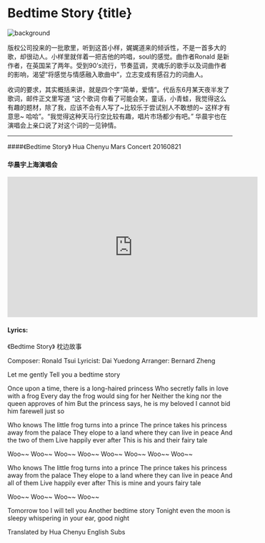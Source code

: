 # Bedtime Story {title}
![background](https://s1.ax1x.com/2020/06/21/N3Q1v6.jpg)

版权公司投来的一批歌里，听到这首小样，娓娓道来的倾诉性，不是一首多大的歌，却很动人。小样里就伴着一把吉他的吟唱，soul的感觉。曲作者Ronald 是新作者，在英国呆了两年。受到90’s流行，节奏蓝调，灵魂乐的歌手以及词曲作者的影响，渴望“将感觉与情感融入歌曲中”，立志变成有感召力的词曲人。

收词的要求，其实概括来讲，就是四个字“简单，爱情”。代岳东6月某天夜半发了歌词，邮件正文里写道 “这个歌词 你看了可能会笑，童话，小青蛙，我觉得这么有趣的题材，除了我，应该不会有人写了~比较乐于尝试别人不敢想的~ 这样才有意思~ 哈哈”。“我觉得这种天马行空比较有趣，唱片市场都少有吧。” 华晨宇也在演唱会上亲口说了对这个词的一见钟情。

---------------------------------

####《Bedtime Story》 Hua Chenyu Mars Concert 20160821
#### 华晨宇上海演唱会

<iframe width="560" height="315" src="https://www.youtube.com/embed/wis4mHfug7U" frameborder="0" allow="accelerometer; autoplay; encrypted-media; gyroscope; picture-in-picture" allowfullscreen></iframe>

#### Lyrics:
<div class="box">
《Bedtime Story》
    枕边故事

Composer: Ronald Tsui
Lyricist: Dai Yuedong
Arranger: Bernard Zheng

Let me gently
Tell you a bedtime story

Once upon a time, there is a long-haired princess
Who secretly falls in love with a frog
Every day the frog would sing for her
Neither the king nor the queen approves of him
But the princess says, he is my beloved
I cannot bid him farewell just so

Who knows
The little frog turns into a prince
The prince takes his princess away from the palace
They elope to a land
where they can live in peace
And the two of them
Live happily ever after
This is his and their fairy tale

Woo~~ Woo~~
Woo~~ Woo~~
Woo~~ Woo~~
Woo~~ Woo~~

Who knows
The little frog turns into a prince
The prince takes his princess away from the palace
They elope to a land
where they can live in peace
And all of them
Live happily ever after
This is mine and yours fairy tale

Woo~~ Woo~~
Woo~~ Woo~~

Tomorrow too I will tell you
Another bedtime story
Tonight even the moon is sleepy
whispering in your ear, good night

Translated by Hua Chenyu English Subs
</div>